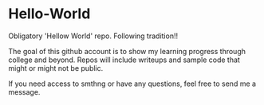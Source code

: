 # Hello-World
Obligatory 'Hellow World' repo. Following tradition!!


The goal of this github account is to show my learning progress through college and beyond. Repos will include writeups and sample code that might or might not be public.

If you need access to smthng or have any questions, feel free to send me a message.

